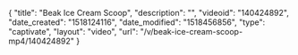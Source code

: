 {
    "title": "Beak Ice Cream Scoop",
    "description": "",
    "videoid": "140424892",
    "date_created": "1518124116",
    "date_modified": "1518456856",
    "type": "captivate",
    "layout": "video",
    "url": "\/v\/beak-ice-cream-scoop-mp4\/140424892"
}
